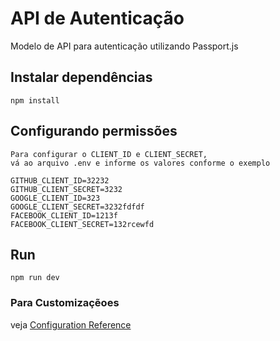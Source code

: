 # API de Autenticação
Modelo de API para autenticação utilizando Passport.js

## Instalar dependências
```
npm install
```
## Configurando permissões
```
Para configurar o CLIENT_ID e CLIENT_SECRET,
vá ao arquivo .env e informe os valores conforme o exemplo
```

```
GITHUB_CLIENT_ID=32232
GITHUB_CLIENT_SECRET=3232
GOOGLE_CLIENT_ID=323
GOOGLE_CLIENT_SECRET=3232fdfdf
FACEBOOK_CLIENT_ID=1213f
FACEBOOK_CLIENT_SECRET=132rcewfd

```
## Run
```
npm run dev
```
### Para Customizaçẽoes
veja [Configuration Reference](http://www.passportjs.org/)
